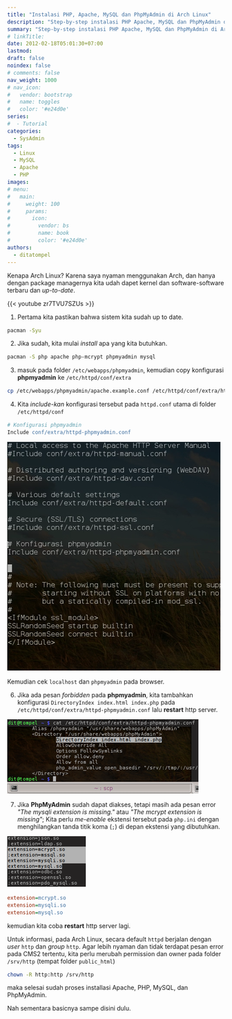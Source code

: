 ```yaml
---
title: "Instalasi PHP, Apache, MySQL dan PhpMyAdmin di Arch Linux"
description: "Step-by-step instalasi PHP Apache, MySQL dan PhpMyAdmin di Arch Linux."
summary: "Step-by-step instalasi PHP Apache, MySQL dan PhpMyAdmin di Arch Linux."
# linkTitle:
date: 2012-02-18T05:01:30+07:00
lastmod:
draft: false
noindex: false
# comments: false
nav_weight: 1000
# nav_icon:
#   vendor: bootstrap
#   name: toggles
#   color: '#e24d0e'
series:
#  - Tutorial
categories:
  - SysAdmin
tags:
  - Linux
  - MySQL
  - Apache
  - PHP
images:
# menu:
#   main:
#     weight: 100
#     params:
#       icon:
#         vendor: bs
#         name: book
#         color: '#e24d0e'
authors:
  - ditatompel
---
```


Kenapa Arch Linux? Karena saya nyaman menggunakan Arch, dan hanya dengan package managernya kita udah dapet kernel dan software-software terbaru dan _up-to-date_.

{{< youtube zr7TVU7SZUs >}}

1. Pertama kita pastikan bahwa sistem kita sudah up to date.

```bash
pacman -Syu
```

2. Jika sudah, kita mulai _install_ apa yang kita butuhkan.

```bash
pacman -S php apache php-mcrypt phpmyadmin mysql
```

3. masuk pada folder `/etc/webapps/phpmyadmin`, kemudian copy konfigurasi **phpmyadmin** ke `/etc/httpd/conf/extra`

```bash
cp /etc/webapps/phpmyadmin/apache.example.conf /etc/httpd/conf/extra/httpd-phpmyadmin.conf
```

4. Kita _include-kan_ konfigurasi tersebut pada `httpd.conf` utama di folder `/etc/httpd/conf`

```apache
# Konfigurasi phpmyadmin
Include conf/extra/httpd-phpmyadmin.conf
```

![Apache Config PHPMyAdmin](phpmyadmin-include.png#center)

Kemudian cek `localhost` dan `phpmyadmin` pada browser.

6. Jika ada pesan _forbidden_ pada **phpmyadmin**, kita tambahkan konfigurasi `DirectoryIndex index.html index.php` pada `/etc/httpd/conf/extra/httpd-phpmyadmin.conf` lalu **restart** http server.

![DirectoryIndex Apache](directoryIndex.png#center)

7. Jika **PhpMyAdmin** sudah dapat diakses, tetapi masih ada pesan error _"The mysqli extension is missing."_ atau _"The mcrypt extension is missing"_; Kita perlu _me-enable_ ekstensi tersebut pada `php.ini` dengan menghilangkan tanda titik koma (`;`) di depan ekstensi yang dibutuhkan.

![PHP Extension](extension.png#center)

```ini
extension=mcrypt.so
extension=mysqli.so
extension=mysql.so
```

kemudian kita coba **restart** http server lagi.

Untuk informasi, pada Arch Linux, secara default `httpd` berjalan dengan _user_ `http` dan _group_ `http`. Agar lebih nyaman dan tidak terdapat pesan error pada CMS2 tertentu, kita perlu merubah permission dan owner pada folder `/srv/http` (tempat folder `public_html`)

```bash
chown -R http:http /srv/http
```

maka selesai sudah proses installasi Apache, PHP, MySQL, dan PhpMyAdmin.

Nah sementara basicnya sampe disini dulu.
